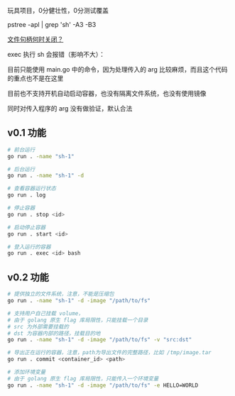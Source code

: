 玩具项目，0分健壮性，0分测试覆盖


pstree -apl | grep 'sh' -A3 -B3

[文件句柄何时关闭？](./container/log.go)

exec 执行 sh 会报错（影响不大）：

目前只能使用 main.go 中的命令，因为处理传入的 arg 比较麻烦，而且这个代码的重点也不是在这里

目前也不支持开机自动启动容器，也没有隔离文件系统，也没有使用镜像

同时对传入程序的 arg 没有做验证，默认合法

## v0.1 功能

```bash
# 前台运行
go run . -name "sh-1"

# 后台运行
go run . -name "sh-1" -d

# 查看容器运行状态
go run . log

# 停止容器
go run . stop <id>

# 启动停止容器
go run . start <id>

# 登入运行的容器
go run . exec <id> bash
```

## v0.2 功能

```bash
# 提供独立的文件系统，注意，不能是压缩包
go run . -name "sh-1" -d -image "/path/to/fs"

# 支持用户自己挂载 volume，
# 由于 golang 原生 flag 库局限性，只能挂载一个目录
# src 为外部需要挂载的
# dst 为容器内部的路径，挂载目的地
go run . -name "sh-1" -d -image "/path/to/fs" -v "src:dst"

# 导出正在运行的容器，注意，path为导出文件的完整路径，比如 /tmp/image.tar
go run . commit <container_id> <path>

# 添加环境变量
# 由于 golang 原生 flag 库局限性，只能传入一个环境变量
go run . -name "sh-1" -d -image "/path/to/fs" -e HELLO=WORLD
```
